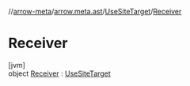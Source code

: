 //[arrow-meta](../../../../index.md)/[arrow.meta.ast](../../index.md)/[UseSiteTarget](../index.md)/[Receiver](index.md)

# Receiver

[jvm]\
object [Receiver](index.md) : [UseSiteTarget](../index.md)

